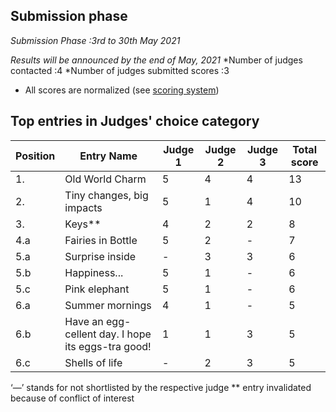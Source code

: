 ## Submission phase
*Submission Phase :3rd to 30th May 2021*

*Results will be announced by the end of May, 2021*
    *Number of judges contacted :4
    *Number of judges submitted scores :3
  
* All scores are normalized (see [scoring system](https://github.com/photography2018/competition/blob/master/scoring.md))

## Top entries in Judges' choice category

|Position	|Entry Name|	Judge 1	| Judge 2	| Judge 3	 |Total score|
|--|--|--|--|--|--|
|1.	| Old World Charm|	5|	4	|	4|13|
|2.	|Tiny  changes, big impacts|5|	1	|4	|10|
|3.	|Keys**|4	|2	|2|8|
|4.a	|Fairies in Bottle  |	5	|2	|-|7|
|5.a	|Surprise inside|	-|	3|	3|6|
|5.b|Happiness...|5|1|-|6|
|5.c|Pink elephant|5|1|-|6|
|6.a|Summer mornings|4|1|-|5|
|6.b|Have an egg-cellent day. I hope its eggs-tra good!|1|1|3|5|
|6.c|Shells of life|-|2|3|5|


‘—’ stands for not shortlisted by the respective judge
** entry invalidated because of conflict of interest
















